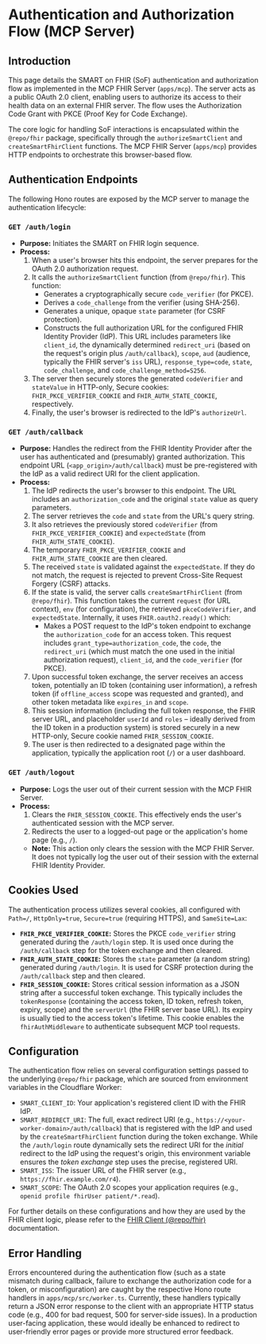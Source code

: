 # Authentication and Authorization Flow (MCP Server)

## Introduction

This page details the SMART on FHIR (SoF) authentication and authorization flow as implemented in the MCP FHIR Server (`apps/mcp`). The server acts as a public OAuth 2.0 client, enabling users to authorize its access to their health data on an external FHIR server. The flow uses the Authorization Code Grant with PKCE (Proof Key for Code Exchange).

The core logic for handling SoF interactions is encapsulated within the `@repo/fhir` package, specifically through the `authorizeSmartClient` and `createSmartFhirClient` functions. The MCP FHIR Server (`apps/mcp`) provides HTTP endpoints to orchestrate this browser-based flow.

## Authentication Endpoints

The following Hono routes are exposed by the MCP server to manage the authentication lifecycle:

### `GET /auth/login`

- **Purpose:** Initiates the SMART on FHIR login sequence.
- **Process:**
  1.  When a user's browser hits this endpoint, the server prepares for the OAuth 2.0 authorization request.
  2.  It calls the `authorizeSmartClient` function (from `@repo/fhir`). This function:
      - Generates a cryptographically secure `code_verifier` (for PKCE).
      - Derives a `code_challenge` from the verifier (using SHA-256).
      - Generates a unique, opaque `state` parameter (for CSRF protection).
      - Constructs the full authorization URL for the configured FHIR Identity Provider (IdP). This URL includes parameters like `client_id`, the dynamically determined `redirect_uri` (based on the request's origin plus `/auth/callback`), `scope`, `aud` (audience, typically the FHIR server's `iss` URL), `response_type=code`, `state`, `code_challenge`, and `code_challenge_method=S256`.
  3.  The server then securely stores the generated `codeVerifier` and `stateValue` in HTTP-only, Secure cookies: `FHIR_PKCE_VERIFIER_COOKIE` and `FHIR_AUTH_STATE_COOKIE`, respectively.
  4.  Finally, the user's browser is redirected to the IdP's `authorizeUrl`.

### `GET /auth/callback`

- **Purpose:** Handles the redirect from the FHIR Identity Provider after the user has authenticated and (presumably) granted authorization. This endpoint URL (`<app_origin>/auth/callback`) must be pre-registered with the IdP as a valid redirect URI for the client application.
- **Process:**
  1.  The IdP redirects the user's browser to this endpoint. The URL includes an `authorization_code` and the original `state` value as query parameters.
  2.  The server retrieves the `code` and `state` from the URL's query string.
  3.  It also retrieves the previously stored `codeVerifier` (from `FHIR_PKCE_VERIFIER_COOKIE`) and `expectedState` (from `FHIR_AUTH_STATE_COOKIE`).
  4.  The temporary `FHIR_PKCE_VERIFIER_COOKIE` and `FHIR_AUTH_STATE_COOKIE` are then cleared.
  5.  The received `state` is validated against the `expectedState`. If they do not match, the request is rejected to prevent Cross-Site Request Forgery (CSRF) attacks.
  6.  If the state is valid, the server calls `createSmartFhirClient` (from `@repo/fhir`). This function takes the current `request` (for URL context), `env` (for configuration), the retrieved `pkceCodeVerifier`, and `expectedState`. Internally, it uses `FHIR.oauth2.ready()` which:
      - Makes a POST request to the IdP's token endpoint to exchange the `authorization_code` for an access token. This request includes `grant_type=authorization_code`, the `code`, the `redirect_uri` (which must match the one used in the initial authorization request), `client_id`, and the `code_verifier` (for PKCE).
  7.  Upon successful token exchange, the server receives an access token, potentially an ID token (containing user information), a refresh token (if `offline_access` scope was requested and granted), and other token metadata like `expires_in` and `scope`.
  8.  This session information (including the full token response, the FHIR server URL, and placeholder `userId` and `roles` – ideally derived from the ID token in a production system) is stored securely in a new HTTP-only, Secure cookie named `FHIR_SESSION_COOKIE`.
  9.  The user is then redirected to a designated page within the application, typically the application root (`/`) or a user dashboard.

### `GET /auth/logout`

- **Purpose:** Logs the user out of their current session with the MCP FHIR Server.
- **Process:**
  1.  Clears the `FHIR_SESSION_COOKIE`. This effectively ends the user's authenticated session with the MCP server.
  2.  Redirects the user to a logged-out page or the application's home page (e.g., `/`).
  - **Note:** This action only clears the session with the MCP FHIR Server. It does not typically log the user out of their session with the external FHIR Identity Provider.

## Cookies Used

The authentication process utilizes several cookies, all configured with `Path=/`, `HttpOnly=true`, `Secure=true` (requiring HTTPS), and `SameSite=Lax`:

- **`FHIR_PKCE_VERIFIER_COOKIE`:** Stores the PKCE `code_verifier` string generated during the `/auth/login` step. It is used once during the `/auth/callback` step for the token exchange and then cleared.
- **`FHIR_AUTH_STATE_COOKIE`:** Stores the `state` parameter (a random string) generated during `/auth/login`. It is used for CSRF protection during the `/auth/callback` step and then cleared.
- **`FHIR_SESSION_COOKIE`:** Stores critical session information as a JSON string after a successful token exchange. This typically includes the `tokenResponse` (containing the access token, ID token, refresh token, expiry, scope) and the `serverUrl` (the FHIR server base URL). Its expiry is usually tied to the access token's lifetime. This cookie enables the `fhirAuthMiddleware` to authenticate subsequent MCP tool requests.

## Configuration

The authentication flow relies on several configuration settings passed to the underlying `@repo/fhir` package, which are sourced from environment variables in the Cloudflare Worker:

- `SMART_CLIENT_ID`: Your application's registered client ID with the FHIR IdP.
- `SMART_REDIRECT_URI`: The full, exact redirect URI (e.g., `https://<your-worker-domain>/auth/callback`) that is registered with the IdP and used by the `createSmartFhirClient` function during the token exchange. While the `/auth/login` route dynamically sets the redirect URI for the _initial_ redirect to the IdP using the request's origin, this environment variable ensures the _token exchange_ step uses the precise, registered URI.
- `SMART_ISS`: The issuer URL of the FHIR server (e.g., `https://fhir.example.com/r4`).
- `SMART_SCOPE`: The OAuth 2.0 scopes your application requires (e.g., `openid profile fhirUser patient/*.read`).

For further details on these configurations and how they are used by the FHIR client logic, please refer to the [FHIR Client (@repo/fhir)](./fhir-client.md) documentation.

## Error Handling

Errors encountered during the authentication flow (such as a state mismatch during callback, failure to exchange the authorization code for a token, or misconfiguration) are caught by the respective Hono route handlers in `apps/mcp/src/worker.ts`. Currently, these handlers typically return a JSON error response to the client with an appropriate HTTP status code (e.g., 400 for bad request, 500 for server-side issues). In a production user-facing application, these would ideally be enhanced to redirect to user-friendly error pages or provide more structured error feedback.
